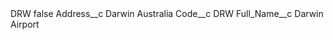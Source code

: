 <?xml version="1.0" encoding="UTF-8"?>
<CustomMetadata xmlns="http://soap.sforce.com/2006/04/metadata" xmlns:xsi="http://www.w3.org/2001/XMLSchema-instance" xmlns:xsd="http://www.w3.org/2001/XMLSchema">
    <label>DRW</label>
    <protected>false</protected>
    <values>
        <field>Address__c</field>
        <value xsi:type="xsd:string">Darwin Australia</value>
    </values>
    <values>
        <field>Code__c</field>
        <value xsi:type="xsd:string">DRW</value>
    </values>
    <values>
        <field>Full_Name__c</field>
        <value xsi:type="xsd:string">Darwin Airport</value>
    </values>
</CustomMetadata>
